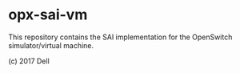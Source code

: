 # opx-sai-vm
This repository contains the SAI implementation for the OpenSwitch simulator/virtual machine.

(c) 2017 Dell
